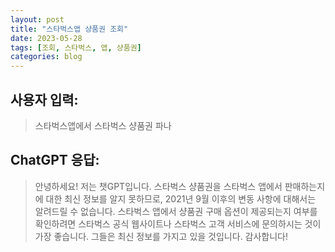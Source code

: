 ```yaml
---
layout: post
title: "스타벅스앱 샹품권 조회"
date: 2023-05-28
tags: [조회, 스타벅스, 앱, 샹품권]
categories: blog
---
```


## 사용자 입력:
> 스타벅스앱에서 스타벅스 샹품권 파나

## ChatGPT 응답:
> 안녕하세요! 저는 챗GPT입니다. 스타벅스 샹품권을 스타벅스 앱에서 판매하는지에 대한 최신 정보를 알지 못하므로, 2021년 9월 이후의 변동 사항에 대해서는 알려드릴 수 없습니다. 스타벅스 앱에서 샹품권 구매 옵션이 제공되는지 여부를 확인하려면 스타벅스 공식 웹사이트나 스타벅스 고객 서비스에 문의하시는 것이 가장 좋습니다. 그들은 최신 정보를 가지고 있을 것입니다. 감사합니다!


